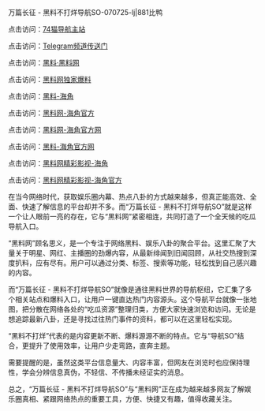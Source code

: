 万篇长征 - 黑料不打烊导航SO-070725-lj|881比鸭

点击访问：<a href="https://74mao.com/">74猫导航主站</a>

点击访问：<a href="https://74mao.com/">Telegram频道传送门</a>

点击访问：<a href="https://heiliaolvzlu3.pages.dev">黑料·黑料网</a>

点击访问：<a href="https://heiliaoyvnrda.pages.dev">黑料网独家爆料</a>

点击访问：<a href="https://tyer.pages.dev/">黑料-海角</a>

点击访问：<a href="https://jha.pages.dev/">黑料网-海角官方</a>

点击访问：<a href="https://gbs-3wd.pages.dev/">黑料网-海角官方网</a>

点击访问：<a href="https://jha.pages.dev/">黑料-海角官方网</a>

点击访问：<a href="https://sdbsd.pages.dev/">黑料网精彩影视-海角</a>

点击访问：<a href="https://gbs-3wd.pages.dev/">黑料网精彩影视-海角官方</a>

在当今网络时代，获取娱乐圈内幕、热点八卦的方式越来越多，但真正能高效、全面、快速了解信息的平台却并不多。而“万篇长征 - 黑料不打烊导航SO”就是这样一个让人眼前一亮的存在，它与“黑料网”紧密相连，共同打造了一个全天候的吃瓜导航入口。

“黑料网”顾名思义，是一个专注于网络黑料、娱乐八卦的聚合平台。这里汇聚了大量关于明星、网红、主播圈的劲爆内容，从最新绯闻到旧闻回顾，从社交热搜到深度扒料，应有尽有。用户可以通过分类、标签、搜索等功能，轻松找到自己感兴趣的内容。

而“万篇长征 - 黑料不打烊导航SO”就像是通往黑料世界的导航枢纽，它汇集了多个相关站点和爆料入口，让用户一键直达热门内容源头。这个导航平台就像一张地图，把分散在网络各处的“吃瓜资源”整理归类，方便大家快速浏览和访问。无论是想追踪最新八卦，还是寻找过往热门事件的资料，都可以在这里轻松实现。

“黑料不打烊”代表的是内容更新不断、爆料源源不断的特点。它与“导航SO”结合，更提升了使用效率，让用户少走弯路，直奔主题。

需要提醒的是，虽然这类平台信息量大、内容丰富，但网友在浏览时也应保持理性，学会分辨信息真伪，不轻信、不传播未经证实的消息。

总之，“万篇长征 - 黑料不打烊导航SO”与“黑料网”正在成为越来越多网友了解娱乐圈真相、紧跟网络热点的重要工具，方便、快捷又有趣，值得收藏关注。
